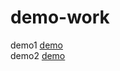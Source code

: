 # demo-work
 demo1
 [demo](https://zqcxxx.github.io/demo-work/demo1/demo.html)<br>
 demo2
 [demo](https://zqcxxx.github.io/demo-work/demo2/index.html)